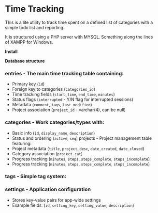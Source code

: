 # Time Tracking

This is a lite utility to track time spent on a defined list of categories with a simple todo list and reporting.

It is structured using a PHP server with MYSQL.
Something along the lines of XAMPP for Windows.

**Install**

**Database structure**

### entries - The main time tracking table containing:
- Primary key (`id`)
- Foreign key to categories (`categories_id`)
- Time tracking fields (`start_time`, `end_time`, `minutes`)
- Status flags (`interrupted` - Y/N flag for interrupted sessions)
- Metadata (`comment`, `tags`, `last_modified`)
- Project association (`project_id` - varchar(4), can be null)

### categories - Work categories/types with:
- Basic info (`id`, `display_name`, `description`)
- Status and ordering (`active`, `seq`)
projects - Project management table featuring:
- Project metadata (`title`, `project_desc`, `date_created`, `date_closed`)
- Category association (`project_cat`)
- Progress tracking (`minutes`, `steps`, `steps_complete`, `steps_incomplete`)
- Progress tracking (`minutes`, `steps`, `steps_complete`, `steps_incomplete`)

### tags - Simple tag system:

### settings - Application configuration
- Stores key-value pairs for app-wide settings
- Example fields: (`id`, `setting_key`, `setting_value`, `description`)